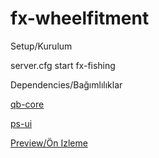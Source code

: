 # fx-wheelfitment

Setup/Kurulum

server.cfg start fx-fishing

Dependencies/Bağımlılıklar

[qb-core](https://github.com/qbcore-framework/qb-core)

[ps-ui](https://github.com/Project-Sloth/ps-ui)

[Preview/Ön Izleme](https://youtu.be/WhmGSXowgfc)  





